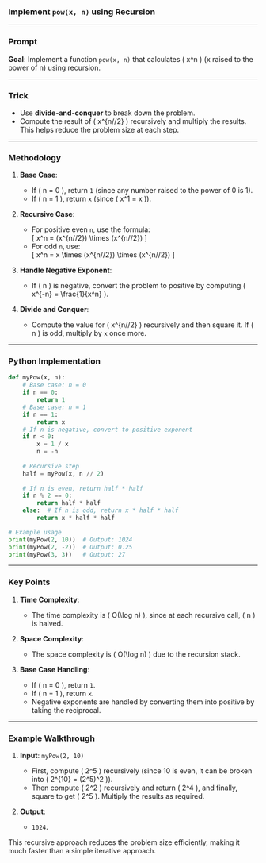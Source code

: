 ### **Implement `pow(x, n)` using Recursion**

---

### **Prompt**  
**Goal**: Implement a function `pow(x, n)` that calculates \( x^n \) (x raised to the power of n) using recursion.  

---

### **Trick**  
- Use **divide-and-conquer** to break down the problem.  
- Compute the result of \( x^{n//2} \) recursively and multiply the results. This helps reduce the problem size at each step.

---

### **Methodology**  

1. **Base Case**:  
   - If \( n = 0 \), return `1` (since any number raised to the power of 0 is 1).  
   - If \( n = 1 \), return `x` (since \( x^1 = x \)).

2. **Recursive Case**:  
   - For positive even `n`, use the formula:  
     \[
     x^n = (x^{n//2}) \times (x^{n//2})
     \]
   - For odd `n`, use:  
     \[
     x^n = x \times (x^{n//2}) \times (x^{n//2})
     \]

3. **Handle Negative Exponent**:  
   - If \( n \) is negative, convert the problem to positive by computing \( x^{-n} = \frac{1}{x^n} \).

4. **Divide and Conquer**:  
   - Compute the value for \( x^{n//2} \) recursively and then square it. If \( n \) is odd, multiply by `x` once more.

---

### **Python Implementation**

```python
def myPow(x, n):
    # Base case: n = 0
    if n == 0:
        return 1
    # Base case: n = 1
    if n == 1:
        return x
    # If n is negative, convert to positive exponent
    if n < 0:
        x = 1 / x
        n = -n
    
    # Recursive step
    half = myPow(x, n // 2)
    
    # If n is even, return half * half
    if n % 2 == 0:
        return half * half
    else:  # If n is odd, return x * half * half
        return x * half * half

# Example usage
print(myPow(2, 10))  # Output: 1024
print(myPow(2, -2))  # Output: 0.25
print(myPow(3, 3))   # Output: 27
```

---

### **Key Points**  

1. **Time Complexity**:  
   - The time complexity is \( O(\log n) \), since at each recursive call, \( n \) is halved.  

2. **Space Complexity**:  
   - The space complexity is \( O(\log n) \) due to the recursion stack.  

3. **Base Case Handling**:  
   - If \( n = 0 \), return `1`.  
   - If \( n = 1 \), return `x`.  
   - Negative exponents are handled by converting them into positive by taking the reciprocal.

---

### **Example Walkthrough**

1. **Input**: `myPow(2, 10)`  
   - First, compute \( 2^5 \) recursively (since 10 is even, it can be broken into \( 2^{10} = (2^5)^2 \)).
   - Then compute \( 2^2 \) recursively and return \( 2^4 \), and finally, square to get \( 2^5 \). Multiply the results as required.

2. **Output**:  
   - `1024`.

This recursive approach reduces the problem size efficiently, making it much faster than a simple iterative approach.